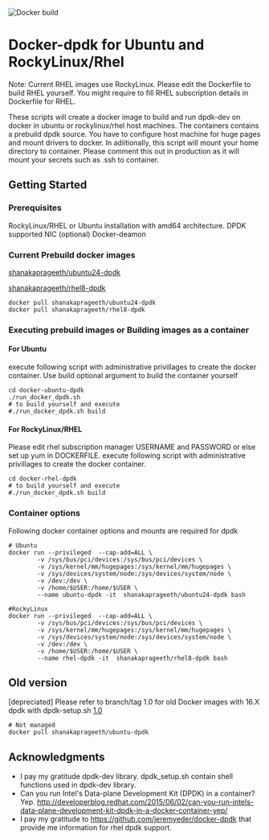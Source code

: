 ![Docker build](https://github.com/shanakaprageeth/docker-dpdk/actions/workflows/.ci.yml/badge.svg?branch=master)

# Docker-dpdk for Ubuntu and RockyLinux/Rhel

Note: Current RHEL images use RockyLinux. Please edit the Dockerfile to build RHEL yourself. You might require to fill RHEL subscription details in Dockerfile for RHEL.

These scripts will create a docker image to build and run dpdk-dev on docker in ubuntu or rockylinux/rhel host machines. The containers contains a prebuild dpdk source.
You have to configure host machine for huge pages and mount drivers to docker.
In adiitionally, this script will mount your home directory to container. Please comment this out in production as it will mount your secrets such as .ssh to container.

## Getting Started

### Prerequisites

RockyLinux/RHEL or Ubuntu installation with amd64 architecture.
DPDK supported NIC (optional)
Docker-deamon

### Current Prebuild docker images

[shanakaprageeth/ubuntu24-dpdk](https://hub.docker.com/r/shanakaprageeth/ubuntu24-dpdk)

[shanakaprageeth/rhel8-dpdk](https://hub.docker.com/r/shanakaprageeth/rhel8-dpdk)

```
docker pull shanakaprageeth/ubuntu24-dpdk
docker pull shanakaprageeth/rhel8-dpdk
```

### Executing prebuild images or Building images as a container

#### For Ubuntu
execute following script with administrative privillages to create the docker container.
Use build optional argument to build the container yourself
```
cd docker-ubuntu-dpdk
./run_docker_dpdk.sh
# to build yourself and execute
#./run_docker_dpdk.sh build
```

#### For RockyLinux/RHEL

Please edit rhel subscription manager USERNAME and PASSWORD or else set up yum in DOCKERFILE.
execute following script with administrative privillages to create the docker container.
```
cd docker-rhel-dpdk
# to build yourself and execute
#./run_docker_dpdk.sh build
``` 

### Container options

Following docker container options and mounts are required for dpdk

```
# Ubuntu
docker run --privileged  --cap-add=ALL \
        -v /sys/bus/pci/devices:/sys/bus/pci/devices \
        -v /sys/kernel/mm/hugepages:/sys/kernel/mm/hugepages \
        -v /sys/devices/system/node:/sys/devices/system/node \
        -v /dev:/dev \
        -v /home/$USER:/home/$USER \
        --name ubuntu-dpdk -it  shanakaprageeth/ubuntu24-dpdk bash

#RockyLinux
docker run --privileged  --cap-add=ALL \
        -v /sys/bus/pci/devices:/sys/bus/pci/devices \
        -v /sys/kernel/mm/hugepages:/sys/kernel/mm/hugepages \
        -v /sys/devices/system/node:/sys/devices/system/node \
        -v /dev:/dev \
        -v /home/$USER:/home/$USER \
        --name rhel-dpdk -it  shanakaprageeth/rhel8-dpdk bash
```

## Old version
[depreciated]
Please refer to branch/tag 1.0 for old Docker images with 16.X dpdk with dpdk-setup.sh [1.0](https://github.com/shanakaprageeth/docker-dpdk/tree/1.0.0)
```
# Not managed
docker pull shanakaprageeth/ubuntu-dpdk
```

## Acknowledgments
* I pay my gratitude dpdk-dev library. dpdk_setup.sh contain shell functions used in dpdk-dev library.
* Can you run Intel's Data-plane Development Kit (DPDK) in a container?  Yep.
  http://developerblog.redhat.com/2015/06/02/can-you-run-intels-data-plane-development-kit-dpdk-in-a-docker-container-yep/
* I pay my gratitude to https://github.com/jeremyeder/docker-dpdk that provide me information for rhel dpdk support.

